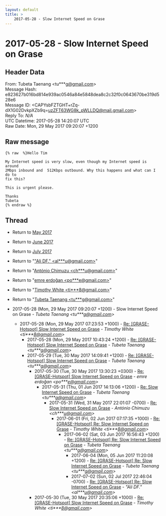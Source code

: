 ```yaml
---
layout: default
title: >
    2017-05-28 - Slow Internet Speed on Grase
---
```


# 2017-05-28 - Slow Internet Speed on Grase

## Header Data

From: Tubeta Taenang \<tu***g@gmail.com\><br>
Message Hash: e823627b016bd814e939ac0546a84e5848dea8c2c32f0c0643670be319d528e6<br>
Message ID: \<CAPYsbFZTGHT+rZq-dX1G02DvkpXZb9q=uzZFT63WG8k_pWLLDQ@mail.gmail.com\><br>
Reply To: _N/A_<br>
UTC Datetime: 2017-05-28 14:20:07 UTC<br>
Raw Date: Mon, 29 May 2017 09:20:07 +1200<br>

## Raw message

```
{% raw  %}Hello Tim

My Internet speed is very slow, even though my Internet speed is around
2Mbps inbound and  512Kbps outbound. Why this happens and what can I do to
fix this?

This is urgent please.

Thanks
Tubeta
{% endraw %}
```

## Thread

+ Return to [May 2017](/archive/2017/05)
+ Return to [June 2017](/archive/2017/06)
+ Return to [July 2017](/archive/2017/07)

+ Return to "["Ali DF." <al***u<span>@</span>gmail.com>](/authors/al___u_at_gmail_com)"
+ Return to "[António Chimuzu <ch***u<span>@</span>gmail.com>](/authors/ch___u_at_gmail_com)"
+ Return to "[emre erdoğan <po***e<span>@</span>gmail.com>](/authors/po___e_at_gmail_com)"
+ Return to "[Timothy White <ti***8<span>@</span>gmail.com>](/authors/ti___8_at_gmail_com)"
+ Return to "[Tubeta Taenang <tu***g<span>@</span>gmail.com>](/authors/tu___g_at_gmail_com)"

+ 2017-05-28 (Mon, 29 May 2017 09:20:07 +1200) - Slow Internet Speed on Grase - _Tubeta Taenang \<tu***g@gmail.com\>_
  + 2017-05-28 (Mon, 29 May 2017 07:23:53 +1000) - [Re: [GRASE-Hotspot] Slow Internet Speed on Grase](/archive/2017/05/5fbe2d41d56cfe08b8377d56253779468885132990b92eb92c751596f53124e9) - _Timothy White \<ti***8@gmail.com\>_
    + 2017-05-28 (Mon, 29 May 2017 10:43:24 +1200) - [Re: [GRASE-Hotspot] Slow Internet Speed on Grase](/archive/2017/05/38b110d9f834267704aab389bdb2b1fc928e34340acbe172386259b7c628745a) - _Tubeta Taenang \<tu***g@gmail.com\>_
    + 2017-05-29 (Tue, 30 May 2017 14:09:41 +1200) - [Re: [GRASE-Hotspot] Slow Internet Speed on Grase](/archive/2017/05/66c69cfc6f6bbbddff641996b20454426fca648e8a775b0a4fab1f7ac3beb154) - _Tubeta Taenang \<tu***g@gmail.com\>_
      + 2017-05-30 (Tue, 30 May 2017 13:30:23 +0300) - [Re: [GRASE-Hotspot] Slow Internet Speed on Grase](/archive/2017/05/1c8a8903ea6ffa6bbf25dc04057ff8af8a443cfec43e615728c5da0e4e000485) - _emre erdoğan \<po***e@gmail.com\>_
        + 2017-05-31 (Thu, 01 Jun 2017 14:13:06 +1200) - [Re: Slow Internet Speed on Grase](/archive/2017/05/7d4939dff8bc48e7dc6f092d1f9fae1aa2cfb0e7fa02f8a57fed37480a9800e6) - _Tubeta Taenang \<tu***g@gmail.com\>_
          + 2017-05-31 (Wed, 31 May 2017 22:01:07 -0700) - [Re: Slow Internet Speed on Grase](/archive/2017/05/3837bf566a3e51037ad1df6587b7e3897ae704e09f6cc2cec19d07512d58801e) - _António Chimuzu \<ch***u@gmail.com\>_
            + 2017-06-01 (Fri, 02 Jun 2017 07:17:35 +1000) - [Re: [GRASE-Hotspot] Re: Slow Internet Speed on Grase](/archive/2017/06/ada36f32c48c8e8151bb02171ef29d12f4221cd9257f8b7e4c72a5dfd753205d) - _Timothy White \<ti***8@gmail.com\>_
              + 2017-06-02 (Sat, 03 Jun 2017 16:56:43 +1200) - [Re: [GRASE-Hotspot] Re: Slow Internet Speed on Grase](/archive/2017/06/6d3a5b1f34ac8ab8d06603387e320f91687fbc91a4a5732b3df930980e6794d4) - _Tubeta Taenang \<tu***g@gmail.com\>_
                + 2017-06-04 (Mon, 05 Jun 2017 11:20:08 +1200) - [Re: [GRASE-Hotspot] Re: Slow Internet Speed on Grase](/archive/2017/06/d7f82feda99bb325cdbe2302667e5e735046abc3c6e179b313392ab7e03b21e4) - _Tubeta Taenang \<tu***g@gmail.com\>_
                + 2017-07-02 (Sun, 02 Jul 2017 22:46:04 -0700) - [Re: [GRASE-Hotspot] Re: Slow Internet Speed on Grase](/archive/2017/07/883cfe405f5e4a65ee5d4f129f6775c69303eebd2b70aaf117293d92151a4546) - _"Ali DF." \<al***u@gmail.com\>_
      + 2017-05-30 (Tue, 30 May 2017 20:35:06 +1000) - [Re: [GRASE-Hotspot] Slow Internet Speed on Grase](/archive/2017/05/9c895d4965e3bbe2ef31fedffe660e12dc7c95892193546340665ceb1bb231a8) - _Timothy White \<ti***8@gmail.com\>_

